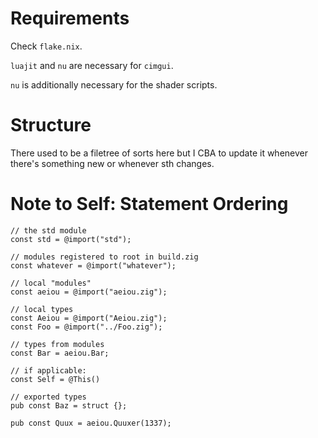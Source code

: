 # Requirements

Check `flake.nix`.

`luajit` and `nu` are necessary for `cimgui`.

`nu` is additionally necessary for the shader scripts.

# Structure

There used to be a filetree of sorts here but I CBA to update it whenever there's something new or whenever sth changes.

# Note to Self: Statement Ordering

```zig
// the std module
const std = @import("std");

// modules registered to root in build.zig
const whatever = @import("whatever");

// local "modules"
const aeiou = @import("aeiou.zig");

// local types
const Aeiou = @import("Aeiou.zig");
const Foo = @import("../Foo.zig");

// types from modules
const Bar = aeiou.Bar;

// if applicable:
const Self = @This()

// exported types
pub const Baz = struct {};

pub const Quux = aeiou.Quuxer(1337);
```
